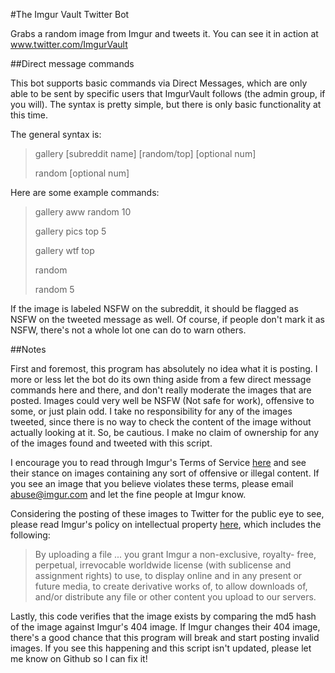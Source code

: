 #The Imgur Vault Twitter Bot

Grabs a random image from Imgur and tweets it. You can see it in action at <a href="www.twitter.com/ImgurVault">www.twitter.com/ImgurVault</a>

##Direct message commands

This bot supports basic commands via Direct Messages, which are only able to be sent by specific users that ImgurVault follows (the admin group, if you will). The syntax is pretty simple, but there is only basic functionality at this time.

The general syntax is:
<blockquote>
gallery [subreddit name] [random/top] [optional num]

random [optional num]
</blockquote>

Here are some example commands:
<blockquote>
gallery aww random 10

gallery pics top 5

gallery wtf top 

random 

random 5
</blockquote>

If the image is labeled NSFW on the subreddit, it should be flagged as NSFW on the tweeted message as well. Of course, if people don't mark it as NSFW, there's not a whole lot one can do to warn others. 

##Notes

First and foremost, this program has absolutely no idea what it is posting. I more or less let the bot do its own thing aside from a few direct message commands here and there, and don't really moderate the images that are posted. Images could very well be NSFW (Not safe for work), offensive to some, or just plain odd. I take no responsibility for any of the images tweeted, since there is no way to check the content of the image without actually looking at it. So, be cautious. I make no claim of ownership for any of the images found and tweeted with this script. 

I encourage you to read through Imgur's Terms of Service <a href="http://imgur.com/tos">here</a> and see their stance on images containing any sort of offensive or illegal content. If you see an image that you believe violates these terms, please email <a href="mailto:abuse@imgur.com">abuse@imgur.com</a> and let the fine people at Imgur know.

Considering the posting of these images to Twitter for the public eye to see, please read Imgur's policy on intellectual property <a href="http://imgur.com/tos#dmca">here</a>, which includes the following:
<blockquote><p>By uploading a file ... you grant Imgur a non-exclusive, royalty- free, perpetual, irrevocable worldwide license (with sublicense and assignment rights) to use, to display online and in any present or future media, to create derivative works of, to allow downloads of, and/or distribute any file or other content you upload to our servers.</p></blockquote>

Lastly, this code verifies that the image exists by comparing the md5 hash of the image against Imgur's 404 image. If Imgur changes their 404 image, there's a good chance that this program will break and start posting invalid images. If you see this happening and this script isn't updated, please let me know on Github so I can fix it!
